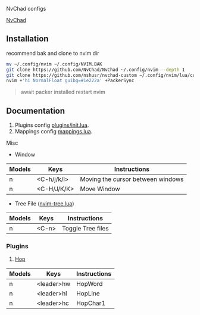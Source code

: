 NvChad configs

[NvChad](https://nvchad.github.io/)

## Installation

recommend bak and clone to nvim dir

```sh
mv ~/.config/nvim ~/.config/NVIM.BAK
git clone https://github.com/NvChad/NvChad ~/.config/nvim --depth 1
git clone https://github.com/nshusr/nvchad-custom ~/.config/nvim/lua/custom
nvim +'hi NormalFloat guibg=#1e222a' +PackerSync
```

> await packer installed restart nvim

## Documentation

1. Plugins config [plugins/init.lua](./plugins/init.lua).
2. Mappings config [mappings.lua](./mappings.lua).

Misc

- Window

| Models | Keys        | Instructions                      |
| ------ | ----------- | --------------------------------- |
| n      | <C-h/j/k/l> | Moving the cursor between windows |
| n      | <C-H/J/K/K> | Move Window                       |

- Tree File ([nvim-tree.lua](https://github.com/nvim-tree/nvim-tree.lua))

| Models | Keys   | Instructions      |
| ------ | ------ | ----------------- |
| n      | \<C-n> | Toggle Tree files |



### Plugins

1. [Hop](https://github.com/phaazon/hop.nvim)

| Models | Keys         | Instructions |
| ------ | ------------ | ------------ |
| n      | \<leader\>hw | HopWord      |
| n      | \<leader\>hl | HopLine      |
| n      | \<leader\>hc | HopChar1     |

